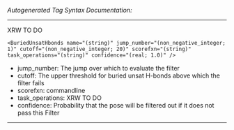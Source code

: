 _Autogenerated Tag Syntax Documentation:_

---
XRW TO DO

```
<BuriedUnsatHbonds name="(string)" jump_number="(non_negative_integer; 1)" cutoff="(non_negative_integer; 20)" scorefxn="(string)" task_operations="(string)" confidence="(real; 1.0)" />
```

-   jump_number: The jump over which to evaluate the filter
-   cutoff: The upper threshold for buried unsat H-bonds above which the filter fails
-   scorefxn: commandline
-   task_operations: XRW TO DO
-   confidence: Probability that the pose will be filtered out if it does not pass this Filter

---
